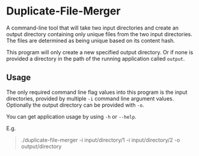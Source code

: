 # Duplicate-File-Merger
A command-line tool that will take two input directories and create an output directory containing only unique files from the two input directories. The files are determined as being unique based on its content hash.

This program will only create a new specified output directory. Or if none is provided a directory in the path of the running application called `output`.

## Usage

The only required command line flag values into this program is the input directories, provided by multiple `-i` command line argument values.
Optionally the output directory can be provided with `-o`.

You can get application usage by using `-h` or `--help`.

E.g.

> ./duplicate-file-merger -i input/directory/1 -i input/directory/2 -o output/directory

